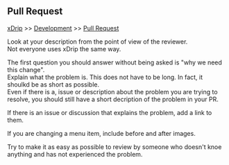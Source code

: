 ## Pull Request  
[xDrip](../../README.md) >> [Development](./Development) >> [Pull Request](./PR_How)  
  
Look at your description from the point of view of the reviewer.  
Not everyone uses xDrip the same way.  
  
The first question you should answer without being asked is "why we need this change".  
Explain what the problem is.  This does not have to be long.  In fact, it shoulkd be as short as possible.  
Even if there is a, issue or description about the problem you are trying to resolve, you should still have a short decription of the problem in your PR.  

If there is an issue or discussion that explains the problem, add a link to them.  

If you are changing a menu item, include before and after images.  

Try to make it as easy as possible to review by someone who doesn't knoe anything and has not experienced the problem.  
